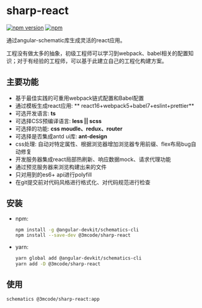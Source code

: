 # sharp-react
[![npm version](https://badge.fury.io/js/sharp-react.svg)](https://badge.fury.io/js/sharp-react)
[![npm](https://img.shields.io/npm/dt/sharp-react.svg)](https://github.com/flyaway98/sharp-react)

通过angular-schematic库生成灵活的react应用。

工程没有做太多的抽象，初级工程师可以学习到webpack、babel相关的配置知识；对于有经验的工程师，可以基于此建立自己的工程化构建方案。


## 主要功能
- 基于最佳实践的可重用webpack链式配置和Babel配置
- 通过模板生成react应用: ** react16+webpack5+babel7+eslint+prettier**
- 可选开发语言: **ts**
- 可选择CSS预编译语言: **less || scss**
- 可选择的功能: **css moudle、redux、router**
- 可选择是否集成antd ui库: **ant-design**
- css处理: 自动对特定属性、根据浏览器增加浏览器专用前缀、flex布局bug自动修复
- 开发服务器集成react局部热刷新、响应数据mock、请求代理功能
- 通过预览服务器来浏览构建出来的文件
- 只对用到的es6+ api进行polyfill
- 在git提交前对代码风格进行格式化、对代码规范进行检查

## 安装
- npm:
  ```bash
  npm install -g @angular-devkit/schematics-cli
  npm install --save-dev @3mcode/sharp-react
  ```

- yarn:
  ```bash
  yarn global add @angular-devkit/schematics-cli
  yarn add -D @3mcode/sharp-react
  ```

## 使用

```bash
schematics @3mcode/sharp-react:app
```

